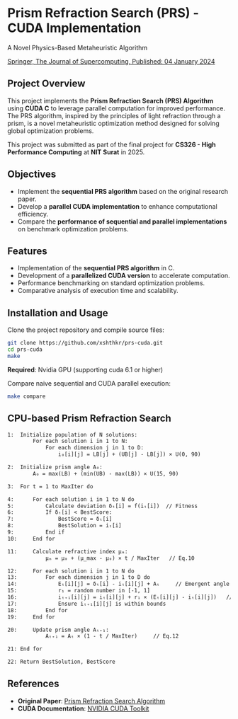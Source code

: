 
# Prism Refraction Search (PRS) - CUDA Implementation

A Novel Physics-Based Metaheuristic Algorithm

[Springer, The Journal of Supercomputing, Published: 04 January 2024](https://link.springer.com/article/10.1007/s11227-023-05790-3)

## Project Overview  

This project implements the **Prism Refraction Search (PRS) Algorithm** using **CUDA C** to leverage parallel computation for improved performance. The PRS algorithm, inspired by the principles of light refraction through a prism, is a novel metaheuristic optimization method designed for solving global optimization problems.

This project was submitted as part of the final project for **CS326 - High Performance Computing** at **NIT Surat** in 2025.

## Objectives  

- Implement the **sequential PRS algorithm** based on the original research paper.  
- Develop a **parallel CUDA implementation** to enhance computational efficiency.  
- Compare the **performance of sequential and parallel implementations** on benchmark optimization problems.  

## Features  

- Implementation of the **sequential PRS algorithm** in C.  
- Development of a **parallelized CUDA version** to accelerate computation.  
- Performance benchmarking on standard optimization problems.  
- Comparative analysis of execution time and scalability.  

## Installation and Usage

Clone the project repository and compile source files:

```bash
git clone https://github.com/xshthkr/prs-cuda.git
cd prs-cuda
make
```

**Required**: Nvidia GPU (supporting cuda 6.1 or higher)

Compare naive sequential and CUDA parallel execution:

```bash
make compare
```

## CPU-based Prism Refraction Search

```txt
1:  Initialize population of N solutions:
        For each solution i in 1 to N:
            For each dimension j in 1 to D:
                i₀[i][j] = LB[j] + (UB[j] - LB[j]) × U(0, 90)

2:  Initialize prism angle A₀:
        A₀ = max(LB) + (min(UB) - max(LB)) × U(15, 90)

3:  For t = 1 to MaxIter do

4:      For each solution i in 1 to N do
5:          Calculate deviation δₜ[i] = f(iₜ[i])  // Fitness
6:          If δₜ[i] < BestScore:
7:              BestScore = δₜ[i]
8:              BestSolution = iₜ[i]
9:          End if
10:     End for

11:     Calculate refractive index μₘ:
            μₘ = μ₀ + (μ_max - μ₀) × t / MaxIter   // Eq.10

12:     For each solution i in 1 to N do
13:         For each dimension j in 1 to D do
14:             Eₜ[i][j] = δₜ[i] - iₜ[i][j] + Aₜ     // Emergent angle Eq.9
15:             r₁ = random number in [-1, 1]
16:             iₜ₊₁[i][j] = iₜ[i][j] + r₁ × (Eₜ[i][j] - iₜ[i][j])   // Approx of Eq.11
17:             Ensure iₜ₊₁[i][j] is within bounds
18:         End for
19:     End for

20:     Update prism angle Aₜ₊₁:
            Aₜ₊₁ = Aₜ × (1 - t / MaxIter)     // Eq.12

21: End for

22: Return BestSolution, BestScore
```

## References  

- **Original Paper**: [Prism Refraction Search Algorithm](https://link.springer.com/article/10.1007/s11227-023-05790-3)  
- **CUDA Documentation**: [NVIDIA CUDA Toolkit](https://developer.nvidia.com/cuda-toolkit)  
